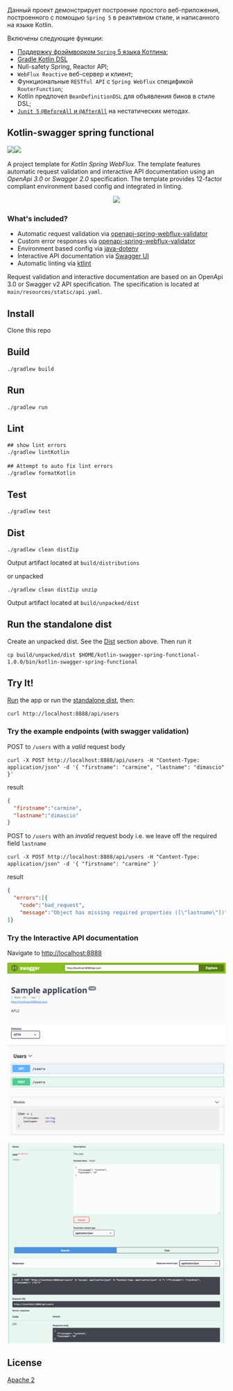Данный проект демонстрирует построение простого веб-приложения, построенного с помощью 
`Spring 5` в реактивном стиле, и написанного на языке Kotlin.

Включены следующие функции:

* [Поддержку фрэймворком `Spring` 5 языка Котлина](https://spring.io/blog/2017/01/04/introducing-kotlin-support-in-spring-framework-5-0);
* [Gradle Kotlin DSL](https://github.com/gradle/kotlin-dsl)
* Null-safety Spring, Reactor API;
* `WebFlux Reactive` веб-сервер и клиент;
* Функциональные `RESTful API` с `Spring Webflux` спецификой `RouterFunction`;
* Kotlin предпочел  `BeanDefinitionDSL` для объявления  бинов в стиле DSL;
* [`Junit 5` `@BeforeAll` и `@AfterAll`](https://github.com/sdeleuze/spring-kotlin-functional/blob/spring_boot/src/test/kotlin/functional/IntegrationTests.kt) 
на нестатических методах.

 
## Kotlin-swagger spring functional

![](https://api.travis-ci.org/cdimascio/kotlin-swagger-spring-functional-template.svg?branch=spring_boot)![](https://img.shields.io/badge/license-Apache%202.0-blue.svg)

A project template for *Kotlin Spring WebFlux*. The template features automatic request validation and interactive API documentation using an *OpenApi 3.0* or *Swagger 2.0* specification. The template provides 12-factor compliant environment based config and integrated in linting. 

<p align="center">
  <img src="https://raw.githubusercontent.com/cdimascio/kotlin-swagger-spring-functional-template/spring_boot/assets/logo.png" />
</p>

### What's included?
* Automatic request validation via [openapi-spring-webflux-validator](https://github.com/cdimascio/openapi-spring-webflux-validator)
* Custom error responses via [openapi-spring-webflux-validator](https://github.com/cdimascio/openapi-spring-webflux-validator)
* Environment based config via [java-dotenv](https://github.com/cdimascio/java-dotenv)
* Interactive API documentation via [Swagger UI](https://swagger.io/swagger-ui/)
* Automatic linting via [ktlint](ktlint.github.io)

Request validation and interactive documentation are based on an OpenApi 3.0 or Swagger v2 API specification. The specification is located at `main/resources/static/api.yaml`.

## Install

Clone this repo

## Build

```shell
./gradlew build
```

## Run

```shell
./gradlew run
```


## Lint

```shell
## show lint errors
./gradlew lintKotlin

## Attempt to auto fix lint errors
./gradlew formatKotlin
```


## Test

```shell
./gradlew test
```

## Dist

```shell
./gradlew clean distZip
```

Output artifact located at `build/distributions`

or unpacked

```shell
./gradlew clean distZip unzip
```

Output artifact located at `build/unpacked/dist`

## Run the standalone dist

Create an unpacked dist. See the [Dist](#dist) section above. Then run it

```shell
cp build/unpacked/dist $HOME/kotlin-swagger-spring-functional-1.0.0/bin/kotlin-swagger-spring-functional

```

## Try It!

[Run](#run) the app or run the [standalone dist](#run-the-standalone-dist), then:

```xml
curl http://localhost:8888/api/users
```

### Try the example endpoints (with swagger validation)

POST to `/users` with a *valid* request body

```shell
curl -X POST http://localhost:8888/api/users -H "Content-Type: application/json" -d '{ "firstname": "carmine", "lastname": "dimascio" }'    
```

result

```json
{
  "firstname":"carmine",
  "lastname":"dimascio"
}
```

POST to `/users` with an *invalid* request body i.e. we leave off the required field `lastname`

```shell
curl -X POST http://localhost:8888/api/users -H "Content-Type: application/json" -d '{ "firstname": "carmine" }'
```

result

```json
{
  "errors":[{
    "code":"bad_request",
    "message":"Object has missing required properties ([\"lastname\"])"}
]}
```

### Try the Interactive API documentation
 
Navigate to [http://localhost:8888](http://localhost:8888)

![](https://github.com/steklopod/Kotlin-with-WebFlux/blob/spring_boot/assets/swagger1.png?raw=true)

![](https://github.com/steklopod/Kotlin-with-WebFlux/blob/spring_boot/assets/swagger2.png?raw=true)

 
## License

[Apache 2](LICENSE)
